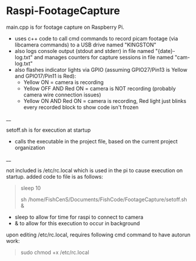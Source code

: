 # Raspi-FootageCapture

main.cpp is for footage capture on Raspberry Pi.
- uses c++ code to call cmd commands to record picam footage (via libcamera commands) to a USB drive named "KINGSTON"
- also logs console output (stdout and stderr) in file named "{date}-log.txt" and manages counters for capture sessions in file named "cam-log.txt"
- also flashes indicator lights via GPIO (assuming GPIO27/Pin13 is Yellow and GPIO17/Pin11 is Red):
  - Yellow ON = camera is recording
  - Yellow OFF AND Red ON = camera is NOT recording (probably camera wire connection issues)
  - Yellow ON AND Red ON = camera is recording, Red light just blinks every recorded block to show code isn't frozen

__

setoff.sh is for execution at startup
- calls the executable in the project file, based on the current project organization

__

not included is /etc/rc.local which is used in the pi to cause execution on startup. added code to file is as follows:
> sleep 10
> 
> sh /home/FishCenS/Documents/FishCode/FootageCapture/setoff.sh &

- sleep to allow for time for raspi to connect to camera
- & to allow for this execution to occur in background

upon editing /etc/rc.local, requires following cmd command to have autorun work:
 > sudo chmod +x /etc/rc.local
